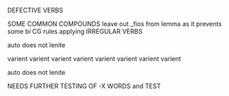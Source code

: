 





DEFECTIVE VERBS


SOME COMMON COMPOUNDS
leave out _fios from lemma as it prevents some bí CG rules applying
IRREGULAR VERBS





























































































































auto does not lenite


















































































































varient
varient
varient
varient
varient
varient
varient
varient	












auto does not lenite







































































































NEEDS FURTHER TESTING OF -X WORDS
and TEST








